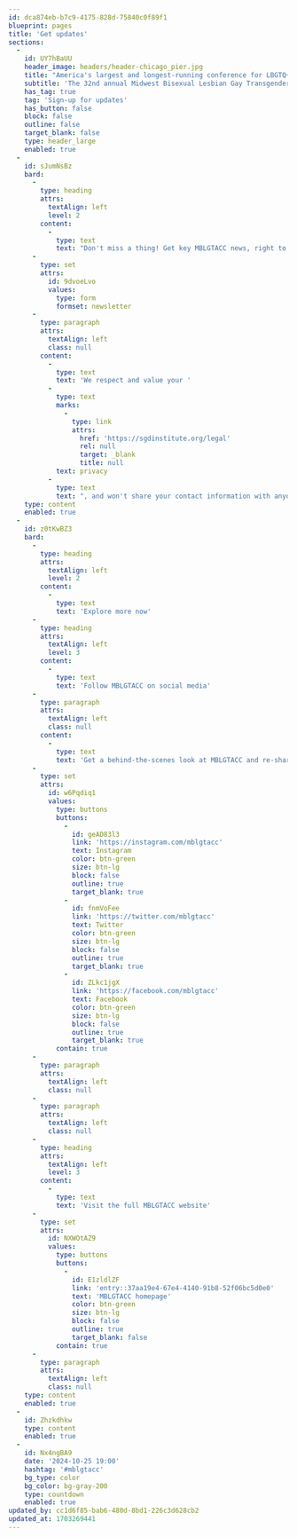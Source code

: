 ```yaml
---
id: dca874eb-b7c9-4175-828d-75840c0f89f1
blueprint: pages
title: 'Get updates'
sections:
  -
    id: UY7hBaUU
    header_image: headers/header-chicago_pier.jpg
    title: "America's largest and longest-running conference for LBGTQ+ college students"
    subtitle: 'The 32nd annual Midwest Bisexual Lesbian Gay Transgender Asexual College Conference: October 25-27, 2024 in Marquette Michigan'
    has_tag: true
    tag: 'Sign-up for updates'
    has_button: false
    block: false
    outline: false
    target_blank: false
    type: header_large
    enabled: true
  -
    id: sJumNsBz
    bard:
      -
        type: heading
        attrs:
          textAlign: left
          level: 2
        content:
          -
            type: text
            text: "Don't miss a thing! Get key MBLGTACC news, right to your inbox "
      -
        type: set
        attrs:
          id: 9dvoeLvo
          values:
            type: form
            formset: newsletter
      -
        type: paragraph
        attrs:
          textAlign: left
          class: null
        content:
          -
            type: text
            text: 'We respect and value your '
          -
            type: text
            marks:
              -
                type: link
                attrs:
                  href: 'https://sgdinstitute.org/legal'
                  rel: null
                  target: _blank
                  title: null
            text: privacy
          -
            type: text
            text: ", and won't share your contact information with anyone without your consent."
    type: content
    enabled: true
  -
    id: z0tKwBZ3
    bard:
      -
        type: heading
        attrs:
          textAlign: left
          level: 2
        content:
          -
            type: text
            text: 'Explore more now'
      -
        type: heading
        attrs:
          textAlign: left
          level: 3
        content:
          -
            type: text
            text: 'Follow MBLGTACC on social media'
      -
        type: paragraph
        attrs:
          textAlign: left
          class: null
        content:
          -
            type: text
            text: 'Get a behind-the-scenes look at MBLGTACC and re-share key news and updates with your student organization, community group, and friends.'
      -
        type: set
        attrs:
          id: w6Pqdiq1
          values:
            type: buttons
            buttons:
              -
                id: geAD83l3
                link: 'https://instagram.com/mblgtacc'
                text: Instagram
                color: btn-green
                size: btn-lg
                block: false
                outline: true
                target_blank: true
              -
                id: fnmVoFee
                link: 'https://twitter.com/mblgtacc'
                text: Twitter
                color: btn-green
                size: btn-lg
                block: false
                outline: true
                target_blank: true
              -
                id: ZLkc1jgX
                link: 'https://facebook.com/mblgtacc'
                text: Facebook
                color: btn-green
                size: btn-lg
                block: false
                outline: true
                target_blank: true
            contain: true
      -
        type: paragraph
        attrs:
          textAlign: left
          class: null
      -
        type: paragraph
        attrs:
          textAlign: left
          class: null
      -
        type: heading
        attrs:
          textAlign: left
          level: 3
        content:
          -
            type: text
            text: 'Visit the full MBLGTACC website'
      -
        type: set
        attrs:
          id: NXWOtAZ9
          values:
            type: buttons
            buttons:
              -
                id: E1zldlZF
                link: 'entry::37aa19e4-67e4-4140-91b8-52f06bc5d0e0'
                text: 'MBLGTACC homepage'
                color: btn-green
                size: btn-lg
                block: false
                outline: true
                target_blank: false
            contain: true
      -
        type: paragraph
        attrs:
          textAlign: left
          class: null
    type: content
    enabled: true
  -
    id: Zhzkdhkw
    type: content
    enabled: true
  -
    id: Nx4ngBA9
    date: '2024-10-25 19:00'
    hashtag: '#mblgtacc'
    bg_type: color
    bg_color: bg-gray-200
    type: countdown
    enabled: true
updated_by: cc1d6f85-bab6-480d-8bd1-226c3d628cb2
updated_at: 1703269441
---
```

